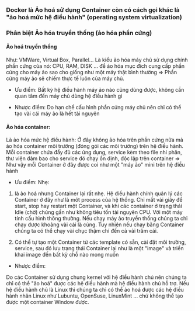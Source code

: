 ### Docker là Ảo hoá sử dụng Container còn có cách gọi khác là "ảo hoá mức hệ điều hành" (operating system virtualization)
### Phân biệt Ảo hóa truyền thống (ảo hóa phần cứng)

#### Ảo hoá truyền thống 

Như: VMWare, Virtual Box, Parallel... Là kiểu ảo hóa máy chủ sử dụng chính phần cứng của nó: CPU, RAM, DISK ... để ảo hóa mục đích cung cấp phần cứng cho máy ảo sao cho giống như một máy thật bình thường => Phần cứng máy ảo sẽ chiếm thực tế luôn của máy chủ. 

* Ưu điểm: Bất kỳ hệ điều hành máy ảo nào cũng dùng được, không cần quan tâm đến máy chủ dùng hệ điều hành gì

* Nhược điểm: Do hạn chế cấu hình phần cứng máy chủ nên chỉ có thể tạo vài cái máy ảo là hết tài nguyên

#### Ảo hóa container:

Là ảo hóa mức hệ điều hành: Ở đây không ảo hóa trên phần cứng nữa mà ảo hóa container môi trường (đóng gói các môi trường) trên hệ điều hành. Mỗi container chứa đầy đủ các ứng dụng, service kèm theo file nhi phân, thư viện đảm bao cho service đó chạy ổn định, độc lập trên container => Như vậy mỗi Container ở đây được coi như một "máy ảo" mini trên hệ điều hành

* Ưu điểm: Nhẹ: 

1. là ảo hoá nhưng Container lại rất nhẹ. Hệ điều hành chính quản lý các Container ở đây như là môt process của hệ thống. Chỉ mất vài giây để start, stop hay restart một Container, và khi các container ở trạng thái Idle (chờ) chúng gần như không tiêu tốn tài nguyên CPU. Với một máy tính cấu hình thông thường. Nếu chạy máy ảo truyền thống chúng ta chỉ chạy được khoảng vài cái là cùng. Tuy nhiên nếu chạy bằng Container chúng ta có thể chạy vài chục thậm chí đến cả vài trăm cái.

2. Có thể tự tạo một Container từ các template có sẵn, cài đặt môi trường, service, sau đó lưu trạng thái Container lại như là một "image" và triển khai image đến bất kỳ chỗ nào mong muốn

* Nhược điểm: 

Do các Container sử dụng chung kernel với hệ điều hành chủ nên chúng ta chỉ có thể "ảo hoá" được các hệ điều hành mà hệ điều hành chủ hỗ trợ. Nếu hệ điều hành chủ là Linux thì chúng ta chỉ có thể ảo hoá được các hệ điều hành nhân Linux như Lubuntu, OpenSuse, LinuxMint ... chứ không thể tạo được một container Window được.
